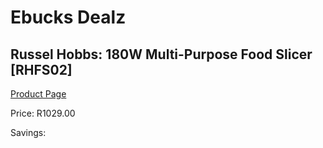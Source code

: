 
# Ebucks Dealz
## Russel Hobbs: 180W Multi-Purpose Food Slicer [RHFS02]
[Product Page](https://www.ebucks.com/web/shop/productSelected.do?prodId=360524693&catId=714962196)

Price: R1029.00

Savings: 


	